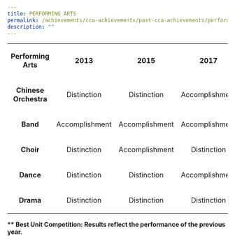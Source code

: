 ```yaml
---
title: PERFORMING ARTS
permalink: /achievements/cca-achievements/past-cca-achievements/performing-arts
description: ""
---
```

<table width="0">
<tbody>
<tr>
<td style="text-align: center;" width="121">
<p><strong>Performing Arts</strong></p>
</td>
<td style="text-align: center;" width="151">
<p><strong>2013</strong></p>
</td>
<td style="text-align: center;" width="151">
<p><strong>2015</strong></p>
</td>
<td style="text-align: center;" width="142">
<p><strong>2017</strong></p>
</td>
</tr>
<tr>
<td style="text-align: center;" width="121">
<p><strong>Chinese Orchestra</strong></p>
</td>
<td style="text-align: center;" width="151">
<p>Distinction</p>
</td>
<td style="text-align: center;" width="151">
<p>Distinction</p>
</td>
<td style="text-align: center;" width="142">
<p>Accomplishment</p>
</td>
</tr>
<tr>
<td style="text-align: center;" width="121">
<p><strong>Band</strong></p>
</td>
<td style="text-align: center;" width="151">
<p>Accomplishment</p>
</td>
<td style="text-align: center;" width="151">
<p>Accomplishment</p>
</td>
<td style="text-align: center;" width="142">
<p>Accomplishment</p>
</td>
</tr>
<tr>
<td style="text-align: center;" width="121">
<p><strong>Choir</strong></p>
</td>
<td style="text-align: center;" width="151">
<p>Distinction</p>
</td>
<td style="text-align: center;" width="151">
<p>Accomplishment</p>
</td>
<td style="text-align: center;" width="142">
<p>Distinction</p>
</td>
</tr>
<tr>
<td style="text-align: center;" width="121">
<p><strong>Dance</strong></p>
</td>
<td style="text-align: center;" width="151">
<p>Distinction</p>
</td>
<td style="text-align: center;" width="151">
<p>Distinction</p>
</td>
<td style="text-align: center;" width="142">
<p>Accomplishment</p>
</td>
</tr>
<tr>
<td style="text-align: center;" width="121">
<p><strong>Drama</strong></p>
</td>
<td style="text-align: center;" width="151">
<p>Distinction</p>
</td>
<td style="text-align: center;" width="151">
<p>Distinction</p>
</td>
<td style="text-align: center;" width="142">
<p>Distinction</p>
</td>
</tr>
</tbody>
</table>
<p><strong>** Best Unit Competition: Results reflect the performance of the previous year.</strong></p>